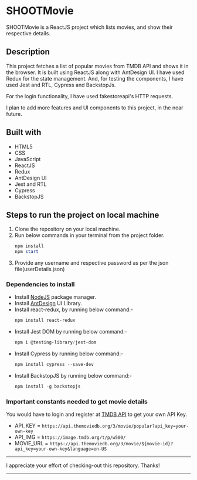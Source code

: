 # SHOOTMovie

SHOOTMovie is a ReactJS project which lists movies, and show their respective details.

## Description

This project fetches a list of popular movies from TMDB API and shows it in the browser. It is built using ReactJS along with AntDesign UI. I have used Redux for the state management. And, for testing the components, I have used Jest and RTL, Cypress and BackstopJs.

For the login functionality, I have used fakestoreapi's HTTP requests.

I plan to add more features and UI components to this project, in the near future.

## Built with

- HTML5
- CSS
- JavaScript
- ReactJS
- Redux
- AntDesign UI
- Jest and RTL
- Cypress
- BackstopJS

## Steps to run the project on local machine

1. Clone the repository on your local machine.
2. Run below commands in your terminal from the project folder.
   ```powershell
   npm install
   npm start
   ```
3. Provide any username and respective password as per the json file(userDetails.json)

### Dependencies to install

- Install [NodeJS](https://nodejs.org/en/download/) package manager.
- Install [AntDesign](https://ant.design/docs/react/introduce#installation) UI Library.
- Install react-redux, by running below command:-
  ```powershell
  npm install react-redux
  ```
- Install Jest DOM by running below command:-
  ```powershell
  npm i @testing-library/jest-dom
  ```
- Install Cypress by running below command:-
  ```powershell
  npm install cypress --save-dev
  ```
- Install BackstopJS by running below command:-
  ```powershell
  npm install -g backstopjs
  ```

### Important constants needed to get movie details

You would have to login and register at [TMDB API](https://www.themoviedb.org/) to get your own API Key.

- API_KEY = `https://api.themoviedb.org/3/movie/popular?api_key=your-own-key`
- API_IMG = `https://image.tmdb.org/t/p/w500/`
- MOVIE_URL = `https://api.themoviedb.org/3/movie/${movie-id}?api_key=your-own-key&language=en-US`

---

I appreciate your effort of checking-out this repository. Thanks!

---
